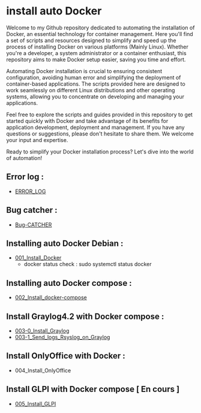 # install auto Docker

Welcome to my Github repository dedicated to automating the installation of Docker, an essential technology for container management. Here you'll find a set of scripts and resources designed to simplify and speed up the process of installing Docker on various platforms (Mainly Linux). Whether you're a developer, a system administrator or a container enthusiast, this repository aims to make Docker setup easier, saving you time and effort.

Automating Docker installation is crucial to ensuring consistent configuration, avoiding human error and simplifying the deployment of container-based applications. The scripts provided here are designed to work seamlessly on different Linux distributions and other operating systems, allowing you to concentrate on developing and managing your applications.

Feel free to explore the scripts and guides provided in this repository to get started quickly with Docker and take advantage of its benefits for application development, deployment and management. If you have any questions or suggestions, please don't hesitate to share them. We welcome your input and expertise.

Ready to simplify your Docker installation process? Let's dive into the world of automation!

## Error log :
 - [ERROR_LOG](https://github.com/NANDILLONMaxence/Install_auto_Docker/blob/main/ERROR_LOG.md)

## Bug catcher :
 - [Bug-CATCHER](https://github.com/NANDILLONMaxence/Install_auto_Docker/blob/main/000_Bug-CATCHER.sh)

## Installing auto Docker Debian : 
 - [001_Install_Docker](https://github.com/NANDILLONMaxence/Install_auto_Docker/blob/main/001_Install_Docker.sh)
   - docker status check : sudo systemctl status docker
 
## Installing auto Docker compose :
 - [002_Install_docker-compose](https://github.com/NANDILLONMaxence/Install_auto_Docker/blob/main/002_Install_Docker_compose.sh)
  
## Install Graylog4.2 with Docker compose :
 - [003-0_Install_Graylog](https://github.com/NANDILLONMaxence/Install_auto_Docker/blob/main/003-0_Install_Graylog.sh)
 - [003-1_Send_logs_Rsyslog_on_Graylog](https://github.com/NANDILLONMaxence/Install_auto_Docker/blob/main/003-1_Send_logs_Rsyslog_on_Graylog.md)
 
## Install OnlyOffice with Docker : 
 - 004_Install_OnlyOffice
  
## Install GLPI with Docker compose [ En cours ]
 - [005_Install_GLPI](https://github.com/NANDILLONMaxence/Install_auto_Docker/blob/main/005_Install_GLPI.sh)
     
